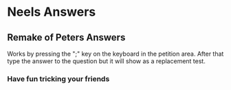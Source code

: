 <h1>Neels Answers</h1>
<h2>Remake of Peters Answers</h2>
<p>Works by pressing the ";" key on the keyboard in the petition area. After that type the answer to the question but it will show as a replacement test.</p>
<h3>Have fun tricking your friends</h3>
